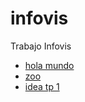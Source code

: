 # infovis
Trabajo Infovis

* [hola mundo](https://joacogdr.github.io/infovis/index.html)
* [zoo](https://joacogdr.github.io/infovis/zoo.txt)
* [idea tp 1](https://joacogdr.github.io/infovis/idea%20para%20tp1.pdf)



